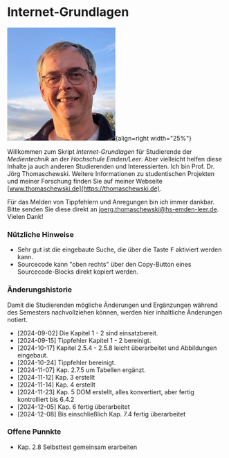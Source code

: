 # Internet-Grundlagen
![Jörg Thomaschewski](./assets/images/JT-Web.jpg){align=right width="25%"}

Willkommen zum Skript *Internet-Grundlagen* für Studierende der *Medientechnik* an der *Hochschule Emden/Leer*. Aber vielleicht helfen diese Inhalte ja auch anderen Studierenden und Interessierten. Ich bin Prof. Dr. Jörg Thomaschewski. Weitere Informationen zu studentischen Projekten und meiner Forschung finden Sie auf meiner Webseite [www.thomaschewski.de](https://thomaschewski.de).

Für das Melden von Tippfehlern und Anregungen bin ich immer dankbar. Bitte senden Sie diese direkt an joerg.thomaschewski@hs-emden-leer.de. Vielen Dank!


### Nützliche Hinweise
- Sehr gut ist die eingebaute Suche, die über die Taste <kbd>F</kbd> aktiviert werden kann.
- Sourcecode kann "oben rechts" über den Copy-Button eines Sourcecode-Blocks direkt kopiert werden.

### Änderungshistorie
Damit die Studierenden mögliche Änderungen und Ergänzungen während des Semesters nachvollziehen können, werden hier inhaltliche Änderungen notiert.

- [2024-09-02] Die Kapitel 1 - 2 sind einsatzbereit.
- [2024-09-15] Tippfehler Kapitel 1 - 2 bereinigt.
- [2024-10-17] Kapitel 2.5.4 - 2.5.8 leicht überarbeitet und Abbildungen eingebaut.
- [2024-10-24] Tippfehler bereinigt.
- [2024-11-07] Kap. 2.7.5 um Tabellen ergänzt.
- [2024-11-12] Kap. 3 erstellt
- [2024-11-14] Kap. 4 erstellt
- [2024-11-23] Kap. 5 DOM erstellt, alles konvertiert, aber fertig kontrolliert bis 6.4.2
- [2024-12-05] Kap. 6 fertig überarbeitet
- [2024-12-08] Bis einschließlich Kap. 7.4 fertig überarbeitet

### Offene Punnkte
- Kap. 2.8 Selbsttest gemeinsam erarbeiten





